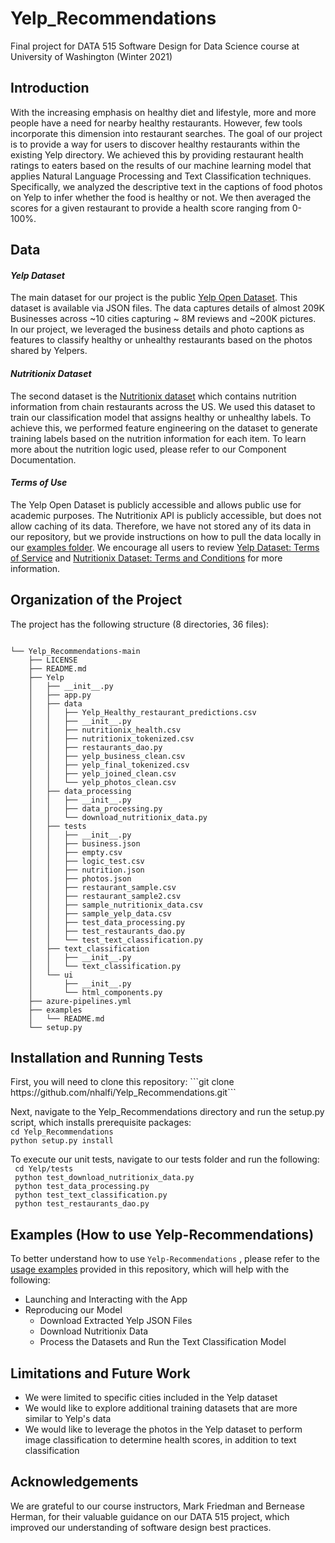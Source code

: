 # Yelp_Recommendations
Final project for DATA 515 Software Design for Data Science course at University of Washington (Winter 2021)

<h2> Introduction </h2>
With the increasing emphasis on healthy diet and lifestyle, more and more people have a need for nearby healthy restaurants. However, few tools incorporate this dimension into restaurant searches. The goal of our project is to provide a way for users to discover healthy restaurants within the existing Yelp directory. We achieved this by providing restaurant health ratings to eaters based on the results of our machine learning model that applies Natural Language Processing and Text Classification techniques. Specifically, we analyzed the descriptive text in the captions of food photos on Yelp to infer whether the food is healthy or not. We then averaged the scores for a given restaurant to provide a health score ranging from 0-100%.

<h2>Data</h2>

<i> <h4> Yelp Dataset </h4></i> The main dataset for our project is the public [Yelp Open Dataset](https://www.yelp.com/dataset). This dataset is available via JSON files. The data captures details of almost 209K Businesses across ~10 cities capturing ~ 8M reviews and ~200K pictures. In our project, we leveraged the business details and photo captions as features to classify healthy or unhealthy restaurants based on the photos shared by Yelpers. 

<i> <h4> Nutritionix Dataset </h4></i> The second dataset is the [Nutritionix dataset](https://www.nutritionix.com/business/api) which contains nutrition information from chain restaurants across the US.  We used this dataset to train our classification model that assigns healthy or unhealthy labels. To achieve this, we performed feature engineering on the dataset to generate training labels based on the nutrition information for each item. To learn more about the nutrition logic used, please refer to our Component Documentation. <br>

<i> <h4> Terms of Use </h4></i>
The Yelp Open Dataset is publicly accessible and allows public use for academic purposes. The Nutritionix API is publicly accessible, but does not allow caching of its data. Therefore, we have not stored any of its data in our repository, but we provide instructions on how to pull the data locally in our [examples folder](https://github.com/nhalfi/Yelp_Recommendations/tree/main/examples). We encourage all users to review [Yelp Dataset: Terms of Service](https://terms.yelp.com/tos/en_us/20200101_en_us/) and [Nutritionix Dataset: Terms and Conditions](https://www.nutritionix.com/apiterms) for more information.


<h2>Organization of the Project</h2>
The project has the following structure (8 directories, 36 files): <br>

```
  
└── Yelp_Recommendations-main
    ├── LICENSE
    ├── README.md
    ├── Yelp
    │   ├── __init__.py
    │   ├── app.py
    │   ├── data
    │   │   ├── Yelp_Healthy_restaurant_predictions.csv
    │   │   ├── __init__.py
    │   │   ├── nutritionix_health.csv
    │   │   ├── nutritionix_tokenized.csv
    │   │   ├── restaurants_dao.py
    │   │   ├── yelp_business_clean.csv
    │   │   ├── yelp_final_tokenized.csv
    │   │   ├── yelp_joined_clean.csv
    │   │   └── yelp_photos_clean.csv
    │   ├── data_processing
    │   │   ├── __init__.py
    │   │   ├── data_processing.py
    │   │   └── download_nutritionix_data.py
    │   ├── tests
    │   │   ├── __init__.py
    │   │   ├── business.json
    │   │   ├── empty.csv
    │   │   ├── logic_test.csv
    │   │   ├── nutrition.json
    │   │   ├── photos.json
    │   │   ├── restaurant_sample.csv
    │   │   ├── restaurant_sample2.csv
    │   │   ├── sample_nutritionix_data.csv
    │   │   ├── sample_yelp_data.csv
    │   │   ├── test_data_processing.py
    │   │   ├── test_restaurants_dao.py
    │   │   └── test_text_classification.py
    │   ├── text_classification
    │   │   ├── __init__.py
    │   │   └── text_classification.py
    │   └── ui
    │       ├── __init__.py
    │       └── html_components.py
    ├── azure-pipelines.yml
    ├── examples
    │   └── README.md
    └── setup.py
```

<h2>Installation and Running Tests</h2> 
First, you will need to clone this repository:  
```git clone https://github.com/nhalfi/Yelp_Recommendations.git```  

Next, navigate to the Yelp_Recommendations directory and run the setup.py script, which installs prerequisite packages:  
```cd Yelp_Recommendations ```    
```python setup.py install ```    

To execute our unit tests, navigate to our tests folder and run the following:  
``` cd Yelp/tests```  
``` python test_download_nutritionix_data.py```  
``` python test_data_processing.py```  
``` python test_text_classification.py```  
``` python test_restaurants_dao.py```  



<h2>Examples (How to use Yelp-Recommendations)</h2> 

To better understand how to use ```Yelp-Recommendations``` , please refer to the [usage examples](https://github.com/nhalfi/Yelp_Recommendations/tree/main/examples) provided in this repository, which will help with the following:

  * Launching and Interacting with the App <br>
  * Reproducing our Model
    * Download Extracted Yelp JSON Files
    * Download Nutritionix Data
    * Process the Datasets and Run the Text Classification Model

<h2>Limitations and Future Work</h2> 

  * We were limited to specific cities included in the Yelp dataset <br>
  * We would like to explore additional training datasets that are more similar to Yelp's data <br>
  * We would like to leverage the photos in the Yelp dataset to perform image classification to determine health scores, in addition to text classification <br>

<h2>Acknowledgements</h2> 

We are grateful to our course instructors, Mark Friedman and Bernease Herman, for their valuable guidance on our DATA 515 project, which improved our understanding of software design best practices. <br>
<br>




